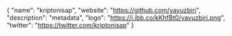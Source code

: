 {
"name": "kriptonisap",
"website": "https://github.com/yavuzbiri",
"description": "metadata",
"logo": "https://i.ibb.co/kKhfBt0/yavuzbiri.png",
"twitter": "https://twitter.com/kriptonisap"
}
